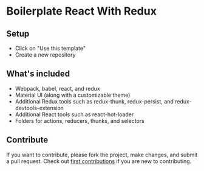 # Boilerplate React With Redux

## Setup

- Click on "Use this template"
- Create a new repository

## What's included

- Webpack, babel, react, and redux
- Material UI (along with a customizable theme)
- Additional Redux tools such as redux-thunk, redux-persist, and redux-devtools-extension
- Additional React tools such as react-hot-loader
- Folders for actions, reducers, thunks, and selectors

## Contribute

If you want to contribute, please fork the project, make changes, and submit a pull request. Check out [first contributions](https://github.com/firstcontributions/first-contributions) if you are new to contributing.
